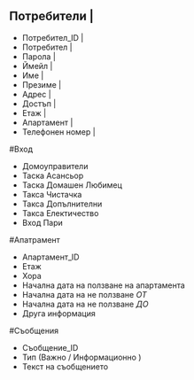  Потребители |
 ------------
- Потребител_ID |
- Потребител  |
- Парола |
- Ймейл |
- Име |
- Презиме |
- Адрес |
- Достъп  |
- Етаж |
- Апартамент |
- Телефонен номер |

#Вход
- Домоуправители
- Таска Асансьор
- Таска Домашен Любимец
- Такса Чистачка
- Такса Допълнителни
- Такса Електичество
- Вход Пари

#Апатрамент
- Апартамент_ID
- Етаж
- Хора
- Начална дата на ползване на апартамента
- Начална дата на не ползване _ОТ_
- Начална дата на не ползване _ДО_
- Друга информация

#Съобщения
- Съобщение_ID
- Тип (Важно / Информационно )
- Текст на съобщението
